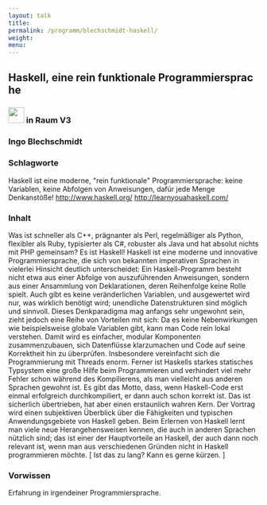 ```yaml
---
layout: talk
title:
permalink: /programm/blechschmidt-haskell/
weight: 
menu:
---
```

## Haskell,&nbsp;eine&nbsp;rein&nbsp;funktionale&nbsp;Programmiersprache

### <img height = "32" src="../../images/lightning.svg">  in Raum V3

### Ingo&nbsp;Blechschmidt

### Schlagworte

Haskell ist eine moderne, "rein funktionale" Programmiersprache: keine
Variablen, keine Abfolgen von Anweisungen, dafür jede Menge Denkanstöße!
http://www.haskell.org/
http://learnyouahaskell.com/

### Inhalt

Was ist schneller als C++, prägnanter als Perl, regelmäßiger als Python,
flexibler als Ruby, typisierter als C#, robuster als Java und hat
absolut nichts mit PHP gemeinsam? Es ist Haskell!
Haskell ist eine moderne und innovative Programmiersprache, die sich von
bekannten imperativen Sprachen in vielerlei Hinsicht deutlich
unterscheidet: Ein Haskell-Programm besteht nicht etwa aus einer Abfolge
von auszuführenden Anweisungen, sondern aus einer Ansammlung von
Deklarationen, deren Reihenfolge keine Rolle spielt. Auch gibt es keine
veränderlichen Variablen, und ausgewertet wird nur, was wirklich
benötigt wird; unendliche Datenstrukturen sind möglich und sinnvoll.
Dieses Denkparadigma mag anfangs sehr ungewohnt sein, zieht jedoch eine
Reihe von Vorteilen mit sich: Da es keine Nebenwirkungen wie
beispielsweise globale Variablen gibt, kann man Code rein lokal
verstehen. Damit wird es einfacher, modular Komponenten zusammenzubauen,
sich Datenflüsse klarzumachen und Code auf seine Korrektheit hin zu
überprüfen. Insbesondere vereinfacht sich die Programmierung mit Threads
enorm.
Ferner ist Haskells starkes statisches Typsystem eine große Hilfe beim
Programmieren und verhindert viel mehr Fehler schon während des Kompilierens,
als man vielleicht aus anderen Sprachen gewohnt ist. Es gibt das Motto, dass,
wenn Haskell-Code erst einmal erfolgreich durchkompiliert, er dann auch schon
korrekt ist. Das ist sicherlich übertrieben, hat aber einen erstaunlich wahren
Kern.
Der Vortrag wird einen subjektiven Überblick über die Fähigkeiten und
typischen Anwendungsgebiete von Haskell geben. Beim Erlernen von Haskell
lernt man viele neue Herangehensweisen kennen, die auch in anderen
Sprachen nützlich sind; das ist einer der Hauptvorteile an Haskell, der
auch dann noch relevant ist, wenn man aus verschiedenen Gründen nicht in
Haskell programmieren möchte.
[ Ist das zu lang? Kann es gerne kürzen. ]

### Vorwissen

Erfahrung in irgendeiner Programmiersprache.

